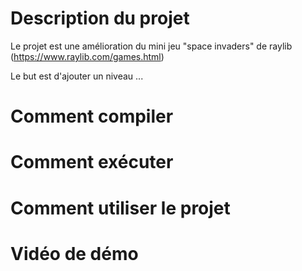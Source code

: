 # Description du projet
Le projet est une amélioration du mini jeu "space invaders" de raylib (https://www.raylib.com/games.html)

Le but est d'ajouter un niveau ...

# Comment compiler


# Comment exécuter


# Comment utiliser le projet


# Vidéo de démo
